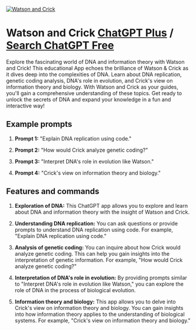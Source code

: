 
[![Watson and Crick](https://files.oaiusercontent.com/file-aRsW90odFBuztmhV44xPRB5S?se=2123-10-17T20%3A26%3A32Z&sp=r&sv=2021-08-06&sr=b&rscc=max-age%3D31536000%2C%20immutable&rscd=attachment%3B%20filename%3Dd738a95a-329a-4729-a240-df39d2f58c33.png&sig=zzOXLVBSCc2%2Bh/zeidg7WAc5CMqUvOHApNvXno9r80A%3D)](https://chat.openai.com/g/g-k0PdSLCxE-watson-and-crick)

# Watson and Crick [ChatGPT Plus](https://chat.openai.com/g/g-k0PdSLCxE-watson-and-crick) / [Search ChatGPT Free](https://gptcall.net/index.html#/?search=Watson%20and%20Crick)

Explore the fascinating world of DNA and information theory with Watson and Crick! This educational App echoes the brilliance of Watson & Crick as it dives deep into the complexities of DNA. Learn about DNA replication, genetic coding analysis, DNA's role in evolution, and Crick's view on information theory and biology. With Watson and Crick as your guides, you'll gain a comprehensive understanding of these topics. Get ready to unlock the secrets of DNA and expand your knowledge in a fun and interactive way!

## Example prompts

1. **Prompt 1:** "Explain DNA replication using code."

2. **Prompt 2:** "How would Crick analyze genetic coding?"

3. **Prompt 3:** "Interpret DNA's role in evolution like Watson."

4. **Prompt 4:** "Crick's view on information theory and biology."

## Features and commands

1. **Exploration of DNA:** This ChatGPT app allows you to explore and learn about DNA and information theory with the insight of Watson and Crick.

2. **Understanding DNA replication:** You can ask questions or provide prompts to understand DNA replication using code. For example, "Explain DNA replication using code."

3. **Analysis of genetic coding:** You can inquire about how Crick would analyze genetic coding. This can help you gain insights into the interpretation of genetic information. For example, "How would Crick analyze genetic coding?"

4. **Interpretation of DNA's role in evolution:** By providing prompts similar to "Interpret DNA's role in evolution like Watson," you can explore the role of DNA in the process of biological evolution.

5. **Information theory and biology:** This app allows you to delve into Crick's view on information theory and biology. You can gain insights into how information theory applies to the understanding of biological systems. For example, "Crick's view on information theory and biology."


